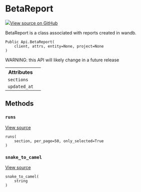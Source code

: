 # BetaReport

<!-- Insert buttons and diff -->


[![](https://www.tensorflow.org/images/GitHub-Mark-32px.png)View source on GitHub](https://www.github.com/wandb/client/tree/master/wandb/apis/public.py#L1884-L1934)




BetaReport is a class associated with reports created in wandb.

<pre><code>Public Api.BetaReport(
    client, attrs, entity=None, project=None
)</code></pre>



<!-- Placeholder for "Used in" -->

WARNING: this API will likely change in a future release



<!-- Tabular view -->
<table>
<tr><th>Attributes</th></tr>

<tr>
<td>
<code>sections</code>
</td>
<td>

</td>
</tr><tr>
<td>
<code>updated_at</code>
</td>
<td>

</td>
</tr>
</table>



## Methods

<h3 id="runs"><code>runs</code></h3>

<a target="_blank" href="https://www.github.com/wandb/client/tree/master/wandb/apis/public.py#L1909-L1930">View source</a>

<pre><code>runs(
    section, per_page=50, only_selected=True
)</code></pre>




<h3 id="snake_to_camel"><code>snake_to_camel</code></h3>

<a target="_blank" href="https://www.github.com/wandb/client/tree/master/wandb/apis/public.py#L528-L530">View source</a>

<pre><code>snake_to_camel(
    string
)</code></pre>






